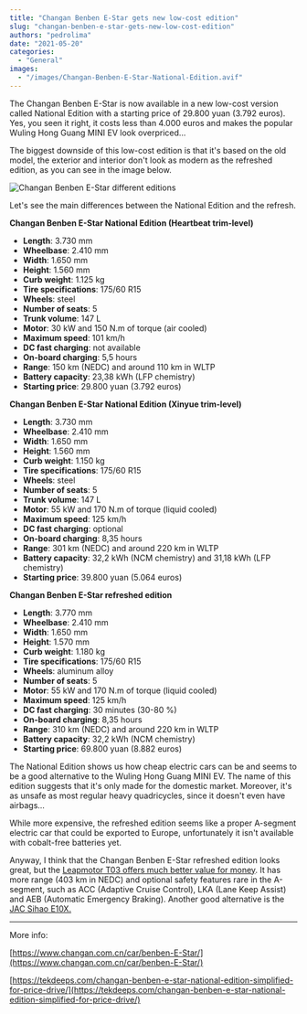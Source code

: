 ```yaml
---
title: "Changan Benben E-Star gets new low-cost edition"
slug: "changan-benben-e-star-gets-new-low-cost-edition"
authors: "pedrolima"
date: "2021-05-20"
categories:
  - "General"
images:
  - "/images/Changan-Benben-E-Star-National-Edition.avif"
---
```


The Changan Benben E-Star is now available in a new low-cost version called National Edition with a starting price of 29.800 yuan (3.792 euros). Yes, you seen it right, it costs less than 4.000 euros and makes the popular Wuling Hong Guang MINI EV look overpriced...

The biggest downside of this low-cost edition is that it's based on the old model, the exterior and interior don't look as modern as the refreshed edition, as you can see in the image below.

![Changan Benben E-Star different editions](images/Changan-Benben-E-Star-different-editions.avif)

Let's see the main differences between the National Edition and the refresh.

**Changan Benben E-Star National Edition (Heartbeat trim-level)**

- **Length**: 3.730 mm
- **Wheelbase**: 2.410 mm
- **Width**: 1.650 mm
- **Height**: 1.560 mm
- **Curb weight**: 1.125 kg
- **Tire specifications**: 175/60 R15
- **Wheels**: steel
- **Number of seats**: 5
- **Trunk volume**: 147 L
- **Motor**: 30 kW and 150 N.m of torque (air cooled)
- **Maximum speed**: 101 km/h
- **DC fast charging**: not available
- **On-board charging**: 5,5 hours
- **Range**: 150 km (NEDC) and around 110 km in WLTP
- **Battery capacity**: 23,38 kWh (LFP chemistry)
- **Starting price**: 29.800 yuan (3.792 euros)

**Changan Benben E-Star National Edition (Xinyue trim-level)**

- **Length**: 3.730 mm
- **Wheelbase**: 2.410 mm
- **Width**: 1.650 mm
- **Height**: 1.560 mm
- **Curb weight**: 1.150 kg
- **Tire specifications**: 175/60 R15
- **Wheels**: steel
- **Number of seats**: 5
- **Trunk volume**: 147 L
- **Motor**: 55 kW and 170 N.m of torque (liquid cooled)
- **Maximum speed**: 125 km/h
- **DC fast charging**: optional
- **On-board charging**: 8,35 hours
- **Range**: 301 km (NEDC) and around 220 km in WLTP
- **Battery capacity**: 32,2 kWh (NCM chemistry) and 31,18 kWh (LFP chemistry)
- **Starting price**: 39.800 yuan (5.064 euros)

**Changan Benben E-Star refreshed edition**

- **Length**: 3.770 mm
- **Wheelbase**: 2.410 mm
- **Width**: 1.650 mm
- **Height**: 1.570 mm
- **Curb weight**: 1.180 kg
- **Tire specifications**: 175/60 R15
- **Wheels**: aluminum alloy
- **Number of seats**: 5
- **Motor**: 55 kW and 170 N.m of torque (liquid cooled)
- **Maximum speed**: 125 km/h
- **DC fast charging**: 30 minutes (30-80 %)
- **On-board charging**: 8,35 hours
- **Range**: 310 km (NEDC) and around 220 km in WLTP
- **Battery capacity**: 32,2 kWh (NCM chemistry)
- **Starting price**: 69.800 yuan (8.882 euros)

The National Edition shows us how cheap electric cars can be and seems to be a good alternative to the Wuling Hong Guang MINI EV. The name of this edition suggests that it's only made for the domestic market. Moreover, it's as unsafe as most regular heavy quadricycles, since it doesn't even have airbags...

While more expensive, the refreshed edition seems like a proper A-segment electric car that could be exported to Europe, unfortunately it isn't available with cobalt-free batteries yet.

Anyway, I think that the Changan Benben E-Star refreshed edition looks great, but the [Leapmotor T03 offers much better value for money](/2021/05/14/leapmotor-t03-gets-cheaper-with-lfp-battery/). It has more range (403 km in NEDC) and optional safety features rare in the A-segment, such as ACC (Adaptive Cruise Control), LKA (Lane Keep Assist) and AEB (Automatic Emergency Braking). Another good alternative is the [JAC Sihao E10X.](/2020/11/30/jac-sihao-e10x-unveiled-with-cobalt-free-lfp-battery/)

---

More info:

[https://www.changan.com.cn/car/benben-E-Star/](https://www.changan.com.cn/car/benben-E-Star/)

[https://tekdeeps.com/changan-benben-e-star-national-edition-simplified-for-price-drive/](https://tekdeeps.com/changan-benben-e-star-national-edition-simplified-for-price-drive/)
